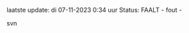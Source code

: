 laatste update: 
di 07-11-2023  0:34   uur 
Status: FAALT - fout - 
<div class="service R">svn</div>